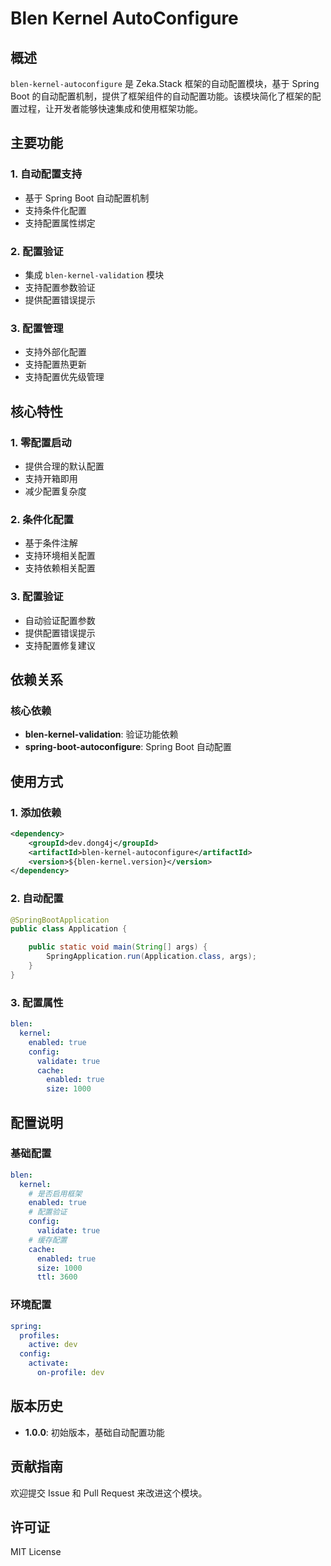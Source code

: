 # Blen Kernel AutoConfigure

## 概述

`blen-kernel-autoconfigure` 是 Zeka.Stack 框架的自动配置模块，基于 Spring Boot 的自动配置机制，提供了框架组件的自动配置功能。该模块简化了框架的配置过程，让开发者能够快速集成和使用框架功能。

## 主要功能

### 1. 自动配置支持

- 基于 Spring Boot 自动配置机制
- 支持条件化配置
- 支持配置属性绑定

### 2. 配置验证

- 集成 `blen-kernel-validation` 模块
- 支持配置参数验证
- 提供配置错误提示

### 3. 配置管理

- 支持外部化配置
- 支持配置热更新
- 支持配置优先级管理

## 核心特性

### 1. 零配置启动

- 提供合理的默认配置
- 支持开箱即用
- 减少配置复杂度

### 2. 条件化配置

- 基于条件注解
- 支持环境相关配置
- 支持依赖相关配置

### 3. 配置验证

- 自动验证配置参数
- 提供配置错误提示
- 支持配置修复建议

## 依赖关系

### 核心依赖

- **blen-kernel-validation**: 验证功能依赖
- **spring-boot-autoconfigure**: Spring Boot 自动配置

## 使用方式

### 1. 添加依赖

```xml
<dependency>
    <groupId>dev.dong4j</groupId>
    <artifactId>blen-kernel-autoconfigure</artifactId>
    <version>${blen-kernel.version}</version>
</dependency>
```

### 2. 自动配置

```java
@SpringBootApplication
public class Application {

    public static void main(String[] args) {
        SpringApplication.run(Application.class, args);
    }
}
```

### 3. 配置属性

```yaml
blen:
  kernel:
    enabled: true
    config:
      validate: true
      cache:
        enabled: true
        size: 1000
```

## 配置说明

### 基础配置

```yaml
blen:
  kernel:
    # 是否启用框架
    enabled: true
    # 配置验证
    config:
      validate: true
    # 缓存配置
    cache:
      enabled: true
      size: 1000
      ttl: 3600
```

### 环境配置

```yaml
spring:
  profiles:
    active: dev
  config:
    activate:
      on-profile: dev
```

## 版本历史

- **1.0.0**: 初始版本，基础自动配置功能

## 贡献指南

欢迎提交 Issue 和 Pull Request 来改进这个模块。

## 许可证

MIT License
